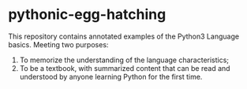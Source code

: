 # pythonic-egg-hatching

This repository contains annotated examples of the Python3 Language basics. Meeting two purposes:

1. To memorize the understanding of the language characteristics;
2. To be a textbook, with summarized content that can be read and understood by anyone learning Python for the first time.
